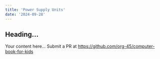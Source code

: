 ```yaml
---
title: 'Power Supply Units'
date: '2024-09-28'
---
```


## Heading...
Your content here...
Submit a PR at https://github.com/org-45/computer-book-for-kids
